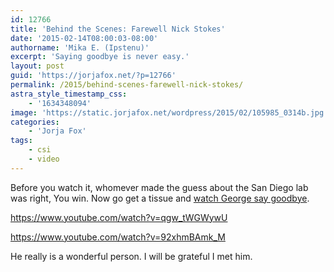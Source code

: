 ```yaml
---
id: 12766
title: 'Behind the Scenes: Farewell Nick Stokes'
date: '2015-02-14T08:00:03-08:00'
authorname: 'Mika E. (Ipstenu)'
excerpt: 'Saying goodbye is never easy.'
layout: post
guid: 'https://jorjafox.net/?p=12766'
permalink: /2015/behind-scenes-farewell-nick-stokes/
astra_style_timestamp_css:
    - '1634348094'
image: 'https://static.jorjafox.net/wordpress/2015/02/105985_0314b.jpg'
categories:
    - 'Jorja Fox'
tags:
    - csi
    - video
---
```


Before you watch it, whomever made the guess about the San Diego lab was right, You win. Now go get a tissue and <a href="http://cbspressexpress.com/cbs-entertainment/video?watch=6pag4wtr2e">watch George say goodbye</a>.

https://www.youtube.com/watch?v=qgw_tWGWywU

https://www.youtube.com/watch?v=92xhmBAmk_M

He really is a wonderful person. I will be grateful I met him.
